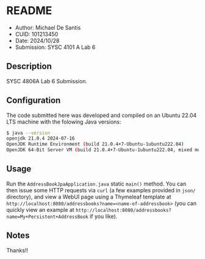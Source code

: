# README
* Author: Michael De Santis
* CUID: 101213450
* Date: 2024/10/28
* Submission: SYSC 4101 A Lab 6

## Description
SYSC 4806A Lab 6 Submission.

## Configuration
The code submitted here was developed and compiled on an Ubuntu 22.04 LTS machine with the folowing Java versions:
```bash
$ java --version
openjdk 21.0.4 2024-07-16
OpenJDK Runtime Environment (build 21.0.4+7-Ubuntu-1ubuntu222.04)
OpenJDK 64-Bit Server VM (build 21.0.4+7-Ubuntu-1ubuntu222.04, mixed mode, sharing)
```

## Usage
Run the `AddressBookJpaApplication.java` static `main()` method. You can then issue some HTTP requests via `curl` (a few examples provided in `json/` directory), and view a WebUI page using a Thymeleaf template at `http://localhost:8080/addressbooks?name=<name-of-addressbook>` (you can quickly view an example at `http://localhost:8080/addressbooks?name=My+Persistent+AddressBook` if you like).


## Notes
Thanks!!

